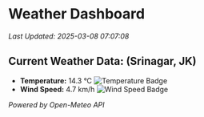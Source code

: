 
# Weather Dashboard

_Last Updated: 2025-03-08 07:07:08_

## Current Weather Data: (Srinagar, JK)
- **Temperature:** 14.3 °C ![Temperature Badge](https://img.shields.io/badge/Temperature-Low%20Temp-blue)
- **Wind Speed:** 4.7 km/h ![Wind Speed Badge](https://img.shields.io/badge/Wind%20Speed-Light%20Wind-blue)

*Powered by Open-Meteo API*
